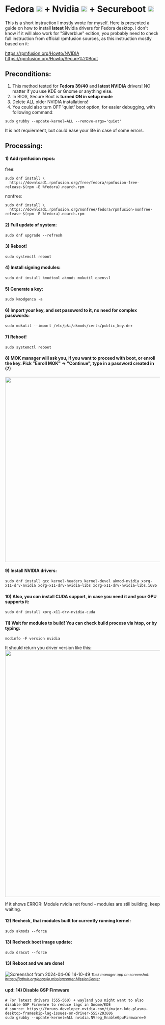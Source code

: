 # Fedora <img src="https://github.com/roworu/nvidia-fedora-secureboot/assets/36964755/2337478d-d34d-43df-9e8b-15c8edc2ff5c" width="20"> + Nvidia <img src="https://github.com/roworu/nvidia-fedora-secureboot/assets/36964755/118ae093-5c31-4aef-9c24-c58edc522630" width="20"> + Secureboot <img src="https://github.com/roworu/nvidia-fedora-secureboot/assets/36964755/0d7e652b-8ae4-485c-8098-a6b024308c7b" width="20">

This is a short instruction I mostly wrote for myself. Here is presented a guide on how to install **latest** Nvidia drivers for Fedora desktop.
I don't know if it will also work for "Silverblue" edition, you probably need to check full instruction from official rpmfusion sources, as this instruction mostly based on it:

https://rpmfusion.org/Howto/NVIDIA \
https://rpmfusion.org/Howto/Secure%20Boot


## Preconditions:
1) This method tested for **Fedora 39/40** and **latest NVIDIA** drivers! NO matter if you use KDE or Gnome or anything else.
2) In BIOS, Secure Boot is **turned ON in setup mode**
3) Delete ALL older NVIDIA installations! 
4) You could also turn OFF 'quiet' boot option, for easier debugging, with following command:
```
sudo grubby --update-kernel=ALL --remove-args='quiet'
```
It is not requierment, but could ease your life in case of some errors.

## Processing:

#### 1) Add rpmfusion repos:

free:
```
sudo dnf install \
  https://download1.rpmfusion.org/free/fedora/rpmfusion-free-release-$(rpm -E %fedora).noarch.rpm
```
nonfree:
```
sudo dnf install \
  https://download1.rpmfusion.org/nonfree/fedora/rpmfusion-nonfree-release-$(rpm -E %fedora).noarch.rpm
```

#### 2) Full update of system:
```
sudo dnf upgrade --refresh
```
#### 3) Reboot!
```
sudo systemctl reboot
```
#### 4) Install signing modules:
```
sudo dnf install kmodtool akmods mokutil openssl
```
#### 5) Generate a key:
```
sudo kmodgenca -a
```
#### 6) Import your key, and set password to it, no need for complex passwords:
```
sudo mokutil --import /etc/pki/akmods/certs/public_key.der
```
#### 7) Reboot!
```
sudo systemctl reboot
```
#### 8) MOK manager will ask you, if you want to proceed with boot, or enroll the key. Pick "Enroll MOK" -> "Continue", type in a password created in (7)
<img src="https://github.com/roworu/nvidia-fedora-secureboot/assets/36964755/dec5b957-e562-4e9e-bd22-678007aecdcf" width="600">

#### 9) Install NVIDIA drivers:
```
sudo dnf install gcc kernel-headers kernel-devel akmod-nvidia xorg-x11-drv-nvidia xorg-x11-drv-nvidia-libs xorg-x11-drv-nvidia-libs.i686
```
#### 10) Also, you can install CUDA support, in case you need it and your GPU supports it:
```
sudo dnf install xorg-x11-drv-nvidia-cuda
```
#### 11) Wait for modules to build! You can check build process via htop, or by typing:
```
modinfo -F version nvidia
```
It should return you driver version like this:
<img src="https://github.com/roworu/nvidia-fedora-secureboot/assets/36964755/d754d785-339a-4e03-97c7-f59e5b2b86b3" width="800">

If it shows ERROR: Module nvidia not found - modules are still building, keep waiting.

#### 12) Recheck, that modules built for currently running kernel:
```
sudo akmods --force
```
#### 13) Recheck boot image update:
```
sudo dracut --force
```
#### 13) Reboot and we are done!

![Screenshot from 2024-04-06 14-10-49](https://github.com/roworu/nvidia-fedora-secureboot/assets/36964755/458f4f30-82fb-426c-bdd0-a0029f68f2fd)
*<small>Task manager app on screenshot: https://flathub.org/apps/io.missioncenter.MissionCenter </small>*

#### upd: 14) Disable GSP Firmware 

```
# For latest drivers (555-560) + wayland you might want to also disable GSP Firmware to reduce lags in Gnome/KDE
# source: https://forums.developer.nvidia.com/t/major-kde-plasma-desktop-frameskip-lag-issues-on-driver-555/293606
sudo grubby --update-kernel=ALL nvidia.NVreg_EnableGpuFirmware=0
```



